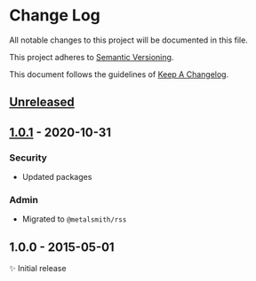 # Change Log

All notable changes to this project will be documented in this file.

This project adheres to [Semantic Versioning](http://semver.org).

This document follows the guidelines of [Keep A Changelog](http://keepachangelog.com).

## [Unreleased]

## [1.0.1] - 2020-10-31

### Security

- Updated packages

### Admin

- Migrated to `@metalsmith/rss`

## 1.0.0 - 2015-05-01

:sparkles: Initial release

[unreleased]: https://github.com/metalsmith/rss/compare/v1.0.1...HEAD
[1.0.1]: https://github.com/metalsmith/rss/compare/v1.0.0...v1.0.1
